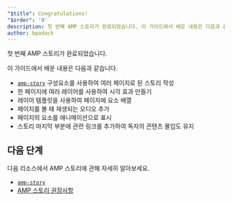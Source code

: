 ```yaml
---
"$title": Congratulations!
"$order": '9'
description: 첫 번째 AMP 스토리가 완료되었습니다. 이 가이드에서 배운 내용은 다음과 같습니다. amp-story 구성요소를 사용하여 여러 페이지로 된 스토리 작성
author: bpaduch
---
```


첫 번째 AMP 스토리가 완료되었습니다.

이 가이드에서 배운 내용은 다음과 같습니다.

- [`amp-story`](../../../../documentation/components/reference/amp-story.md) 구성요소를 사용하여 여러 페이지로 된 스토리 작성
- 한 페이지에 여러 레이어를 사용하여 시각 효과 만들기
- 레이어 템플릿을 사용하여 페이지에 요소 배열
- 페이지를 볼 때 재생되는 오디오 추가
- 페이지의 요소를 애니메이션으로 표시
- 스토리 마지막 부분에 관련 링크를 추가하여 독자의 콘텐츠 몰입도 유지

## 다음 단계

다음 리소스에서 AMP 스토리에 관해 자세히 알아보세요.

- [`amp-story`](../../../../documentation/components/reference/amp-story.md)
- [AMP 스토리 권장사항](../../../../documentation/guides-and-tutorials/start/create_successful_stories.md)

